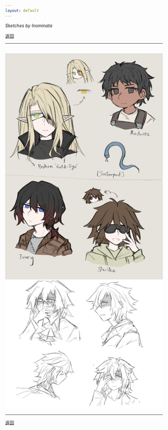 ```yaml
---
layout: default
---
```


_Sketches by Inominata_

[返回](../)

* * *

<br />

<img src="../docs/assets/images/supportingcharacters1.png" width="750" />

<br />

<img src="../docs/assets/images/inner_troubles.jpg" width="750" />

<br />

* * *

[返回](../)
